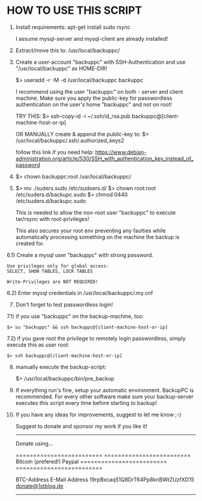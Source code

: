 HOW TO USE THIS SCRIPT
======================


1)	Install requirements:
	apt-get install sudo rsync
	
	I assume mysql-server and mysql-client are already installed!

2)	Extract/move this to:
	/usr/local/backuppc/

3)	Create a user-account "backuppc"
	with SSH-Authentication and use "/usr/local/backuppc" as HOME-DIR!

	$> useradd -r -M -d /usr/local/backuppc backuppc

	I recommend using the user "backuppc" on both - server and client
	machine. Make sure you apply the public-key for passwordless
	authentication on the user's home "backuppc" and not on root!

	TRY THIS:
	$> ssh-copy-id -i ~/.ssh/id_rsa.pub backuppc@[client-machine-host-or-ip]

	OR MANUALLY create & append the public-key to:
	$> /usr/local/backuppc/.ssh/.authorized_keys2

	follow this link if you need help:
	https://www.debian-administration.org/article/530/SSH_with_authentication_key_instead_of_password

4)	$> chown backuppc:root /usr/local/backuppc/

5)	$> mv ./suders.sudo /etc/sudoers.d/
	$> chown root:root /etc/suders.d/backupc.sudo
	$> chmod 0440 /etc/suders.d/backupc.sudo

	This is needed to allow the non-root user "backuppc" to
	execute tar/rsync with root-privileges!

	This also secures your root env preventing any faulties while
	automatically processing something on the machine the backup is
	created for.

6.1)	Create a mysql user "backuppc" with
	strong password.

	Use privileges only for global access:
	SELECT, SHOW TABLES, LOCK TABLES

	Write-Privileges are NOT REQUIRED!

6.2)	Enter mysql credentials in /usr/local/backuppc/.my.cnf

7)	Don't forget to test passwordless login!

7.1)	if you use "backuppc" on the backup-machine, too:

	$> su "backuppc" && ssh backuppc@[client-machine-host-or-ip]

7.2)	if you gave root the privilege to remotely login passwordless,
	simply execute this as user root:

	$> ssh backuppc@[client-machine-host-or-ip]

8)	manually execute the backup-script:

	$> /usr/local/backuppc/bin/pre_backup


9)	If everything run's fine, setup your automatic environment.
	BackupPC is recommended. For every other software make sure
	your backup-server executes this script every time before
	starting to backup!


10)	If you have any ideas for improvements, suggest to let me know ;-)

	Suggest to donate and sponsor my work if you like it!


	-----------------------------------------------------------------
	Donate using...

	=========================		=========================
	Bitcoin (prefered!)			Paypal
	=========================		=========================


	BTC-Address				E-Mail Address
	19rpBxcaq51Q8DrT64Pp8knBWtZUzfXD15	donate@1stblog.de

	-----------------------------------------------------------------
